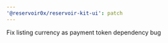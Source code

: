 ```yaml
---
'@reservoir0x/reservoir-kit-ui': patch
---
```


Fix listing currency as payment token dependency bug
